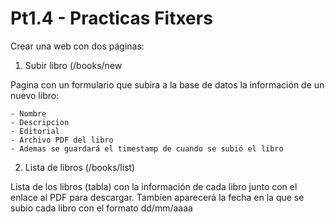 # Pt1.4 - Practicas Fitxers
Crear una web con dos páginas:

1. Subir libro (/books/new

Pagina con un formulario que subira a la base de datos la información de un nuevo libro:

    - Nombre
    - Descripcion
    - Editorial
    - Archivo PDF del libro
    - Ademas se guardará el timestamp de cuando se subió el libro

2. Lista de libros (/books/list)

Lista de los libros (tabla) con la información de cada libro junto con el enlace al PDF para descargar. Tambíen aparecerá la fecha en la que se subio cada libro con el formato dd/mm/aaaa